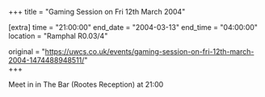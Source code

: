+++
title = "Gaming Session on Fri 12th March 2004"

[extra]
time = "21:00:00"
end_date = "2004-03-13"
end_time = "04:00:00"
location = "Ramphal R0.03/4"

original = "https://uwcs.co.uk/events/gaming-session-on-fri-12th-march-2004-1474488948511/"    
+++

Meet in in The Bar (Rootes Reception) at 21:00

